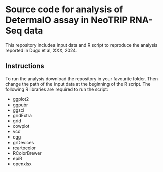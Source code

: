 # Source code for analysis of DetermaIO assay in NeoTRIP RNA-Seq data
This repository includes input data and R script to reproduce the analysis reported in Dugo et al, XXX, 2024.

## Instructions
To run the analysis download the repository in your favourite folder. Then change the path of the input data at the beginning of the R script.
The following R libraries are required to run the script:

* ggplot2
* ggpubr
* ggsci
* gridExtra
* grid
* cowplot
* vcd
* egg
* grDevices
* rcartocolor
* RColorBrewer
* epiR
* openxlsx
